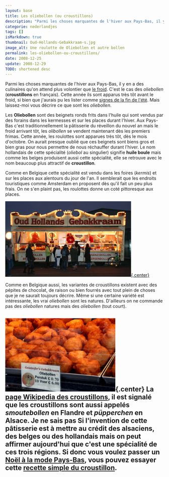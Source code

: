 ```yaml
---
layout: base
title: Les oliebollen (ou croustillons)
description: "Parmi les choses marquantes de l'hiver aux Pays-Bas, il y en a des culinaires qu'on attend plus volontier que le froid. C'est le cas des oliebollen (croustillon"
categorie: nederlandjes
tags: []
isMarkdown: true
thumbnail: Oud-Hollands-Gebakkraam-s.jpg
image_alt: Une roulotte de Oliebollen et autre bollen
permalink: les-oliebollen-ou-croustillons/
date: 2008-12-25
update: 2008-12-29
TODO: shortened desc
---
```


Parmi les choses marquantes de l'hiver aux Pays-Bas, il y en a des culinaires qu'on attend plus volontier que [le froid](/la-temperature-ressentie). C'est le cas des *oliebollen* (**croustillons** en français). Cette année ils sont apparus très tôt avant le froid, si bien que j'aurais pu les lister comme [signes de la fin de l'été](/c-est-la-fin-de-l-ete). Mais laissez-moi vous décrire ce que sont les *oliebollen*.

Les **Oliebollen** sont des beignets ronds frits dans l'huile qui sont vendus par des forains dans les kermesses et sur les places durant l'hiver. Aux Pays-Bas c'est traditionnellement la pâtisserie du réveillon du nouvel an mais le froid arrivant tôt, les *olibollen* se vendent maintenant dès les premiers frimas. Cette année, les roulottes sont apparues très tôt, dès le mois d'octobre. On aurait presque oublié que ces beignets sont biens gros et bien gras pour nous permettre de nous réchauffer durant l'hiver. Le nom hollandais de cette spécialité (*oliebol* au singulier) signifie **huile boule** mais comme les belges produisent aussi cette spécialité, elle se retrouve avec le nom beaucoup plus attractif de **croustillon**.

Comme en Belgique cette spécialité est vendu dans les foires (*kermis*) et sur les places aux alentours du jour de l'an. Il semblerait que les endroits touristiques comme Amsterdam en proposent dès qu'il fait un peu plus frais. On ne s'en plaint pas, les roulottes donne un coté pittoresque aux places. 

[![Une roulotte de Oliebollen et autre bollen](Oud-Hollands-Gebakkraam-s.jpg){.center}](http://commons.wikimedia.org/wiki/Image:Oud-Hollands-Gebakkraam.jpg)

Comme en Belgique aussi, les variantes de croustillons existent avec des pépites de chocolat, de raison ou bien fourrés avec tout plein de choses que je ne saurait toujours décrire. Même si une certaine variété est intéressante, les vrai *oliebollen* sont les natures. D'ailleurs on ne commande pas des *oliebollen* natures mais des *oliebollen* (tout court).

![Oliebollen ou croustillons vendus à la dizaine](oliebollen.jpg){.center}
La [page Wikipedia des croustillons](http://fr.wikipedia.org/wiki/Croustillon), il est signalé que les croustillons sont aussi appelés *smoutebollen* en Flandre et *püpperchen* en Alsace. Je ne sais pas Si l'invention de cette pâtisserie est à mettre au crédit des alsaciens, des belges ou des hollandais mais on peut affirmer aujourd'hui que c'est une spécialité de ces trois régions. Si donc vous voulez passer un [Noël à la mode Pays-Bas](/noel-des-pays-bas), vous pouvez essayer cette [recette simple du croustillon](http://www.marmiton.org/recettes/recette.cfm?num_recette=13215).
---